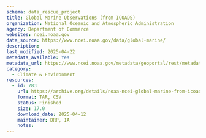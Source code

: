 ```yaml
---
schema: data_rescue_project 
title: Global Marine Observations (from ICOADS)
organization: National Oceanic and Atmospheric Administration
agency: Department of Commerce
websites: ncei.noaa.gov
data_source: https://www.ncei.noaa.gov/data/global-marine/
description: 
last_modified: 2025-04-22
metadata_available: Yes
metadata_url: https://www.ncei.noaa.gov/metadata/geoportal/rest/metadata/item/gov.noaa.ncdc%3AC00606/html#
category:
  - Climate & Environment 
resources:
  - id: 783
    url: https://archive.org/details/noaa-ncei-global-marine-from-icoads-2025-04-22
    format: TAR, CSV
    status: Finished
    size: 17.0
    download_date: 2025-04-12
    maintainer: DRP, IA
    notes: 
---
```

